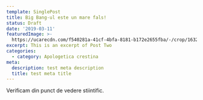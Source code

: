 ```yaml
---
template: SinglePost
title: Big Bang-ul este un mare fals!
status: Draft
date: '2019-03-11'
featuredImage: >-
  https://ucarecdn.com/f540281a-41cf-4bfa-8181-b172e2655fba/-/crop/1632x1777/0,672/-/preview/
excerpt: This is an excerpt of Post Two
categories:
  - category: Apologetica crestina
meta:
  description: test meta description
  title: test meta title
---
```


Verificam din punct de vedere stiintific.
